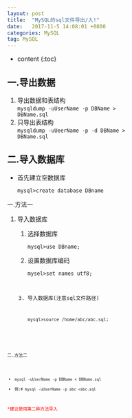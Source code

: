 ```yaml
---
layout: post
title:  "MySQL的sql文件导出/入!"
date:   2017-11-5 14:08:01 +0800
categories:	MySQL 
tag: MySQL
---
```


* content
{:toc}

一.导出数据
--------------------

1.	导出数据和表结构<br>
<code>mysqldump -uUserName -p DBName > DBName.sql</code>
2.	只导出表结构<br>
<code>mysqldump -uUeerName -p -d DBName	> DBName.sql</code>

二.导入数据库
---------------------

*	首先建立空数据库

	<code>mysql>create database DBname</code>

一.方法一

1.	导入数据库
	1.	选择数据库

		<code>mysql>use DBname;</code>

	2.	设置数据库编码

		<code>mysel>set names utf8;

	3.	导入数据库(注意sql文件路径)

		<code>mysql>source /home/abc/abc.sql;

二.方法二

*	<code>mysql -uUserName -p DBName < DBName.sql</code>
*	<code>例:#  mysql -uUserName -p abc <abc.sql</code>

<div style="color:red;">*建议使用第二种方法导入</div>